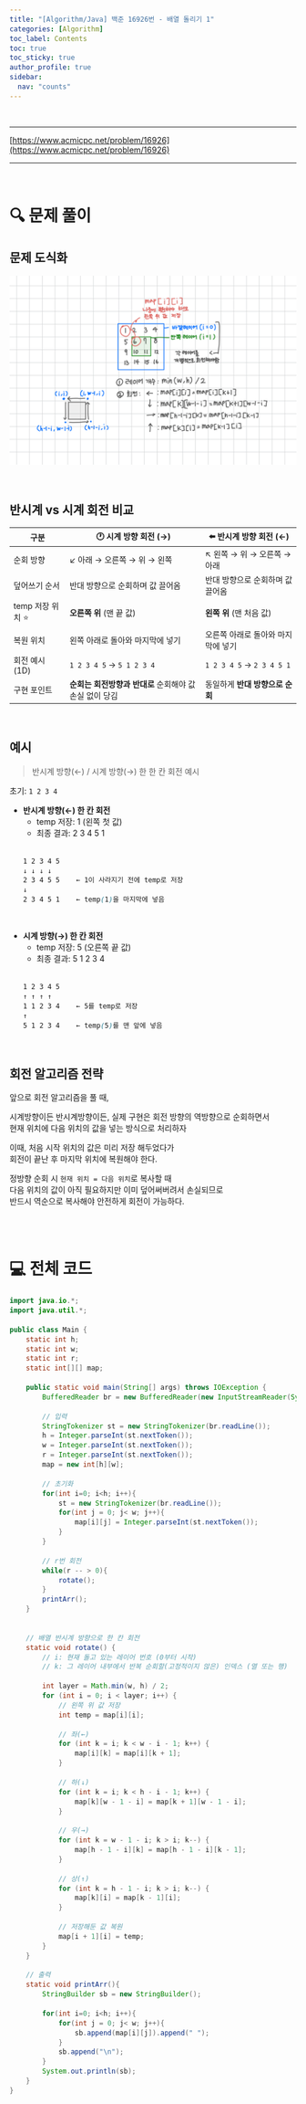 ```yaml
---
title: "[Algorithm/Java] 백준 16926번 - 배열 돌리기 1"
categories: [Algorithm]
toc_label: Contents
toc: true
toc_sticky: true
author_profile: true
sidebar:
  nav: "counts"
---
```


<br>

---

[https://www.acmicpc.net/problem/16926](https://www.acmicpc.net/problem/16926)

---

<br>

# 🔍 문제 풀이

## 문제 도식화

![16926](../../../assets/images/2025/16926.png)

<br>

## 반시계 vs 시계 회전 비교

| 구분              | 🕐 시계 방향 회전 (→)                                   | ⬅️ 반시계 방향 회전 (←)            |
| ----------------- | ------------------------------------------------------- | ---------------------------------- |
| 순회 방향         | ↙ 아래 → 오른쪽 → 위 → 왼쪽                             | ↖ 왼쪽 → 위 → 오른쪽 → 아래        |
| 덮어쓰기 순서     | 반대 방향으로 순회하며 값 끌어옴                        | 반대 방향으로 순회하며 값 끌어옴   |
| temp 저장 위치 ⭐ | **오른쪽 위** (맨 끝 값)                                | **왼쪽 위** (맨 처음 값)           |
| 복원 위치         | 왼쪽 아래로 돌아와 마지막에 넣기                        | 오른쪽 아래로 돌아와 마지막에 넣기 |
| 회전 예시 (1D)    | `1 2 3 4 5` → `5 1 2 3 4`                               | `1 2 3 4 5` → `2 3 4 5 1`          |
| 구현 포인트       | **순회는 회전방향과 반대로** 순회해야 값 손실 없이 당김 | 동일하게 **반대 방향으로 순회**    |

<br>

## 예시

> 반시계 방향(←) / 시계 방향(→) 한 한 칸 회전 예시

초기: `1 2 3 4`

- **반시계 방향(←) 한 칸 회전**
  - temp 저장: 1 (왼쪽 첫 값)
  - 최종 결과: 2 3 4 5 1<br><br>
  ```scss
  1 2 3 4 5
  ↓ ↓ ↓ ↓
  2 3 4 5 5    ← 1이 사라지기 전에 temp로 저장
  ↓
  2 3 4 5 1    ← temp(1)을 마지막에 넣음
  ```

<br>

- **시계 방향(→) 한 칸 회전**
  - temp 저장: 5 (오른쪽 끝 값)
  - 최종 결과: 5 1 2 3 4<br><br>
  ```scss
  1 2 3 4 5
  ↑ ↑ ↑ ↑
  1 1 2 3 4    ← 5를 temp로 저장
  ↑
  5 1 2 3 4    ← temp(5)를 맨 앞에 넣음
  ```

<br>

## 회전 알고리즘 전략

앞으로 회전 알고리즘을 풀 때,

시계방향이든 반시계방향이든, 실제 구현은 회전 방향의 역방향으로 순회하면서<br>
현재 위치에 다음 위치의 값을 넣는 방식으로 처리하자

이때, 처음 시작 위치의 값은 미리 저장 해두었다가<br>
회전이 끝난 후 마지막 위치에 복원해야 한다.

정방향 순회 시 `현재 위치 = 다음 위치`로 복사할 때 <br>
다음 위치의 값이 아직 필요하지만 이미 덮어써버려서 손실되므로<br>
반드시 역순으로 복사해야 안전하게 회전이 가능하다.

<br><br>

# 💻 전체 코드

```java
import java.io.*;
import java.util.*;

public class Main {
    static int h;
    static int w;
    static int r;
    static int[][] map;

    public static void main(String[] args) throws IOException {
        BufferedReader br = new BufferedReader(new InputStreamReader(System.in));

        // 입력
        StringTokenizer st = new StringTokenizer(br.readLine());
        h = Integer.parseInt(st.nextToken());
        w = Integer.parseInt(st.nextToken());
        r = Integer.parseInt(st.nextToken());
        map = new int[h][w];

        // 초기화
        for(int i=0; i<h; i++){
            st = new StringTokenizer(br.readLine());
            for(int j = 0; j< w; j++){
                map[i][j] = Integer.parseInt(st.nextToken());
            }
        }

        // r번 회전
        while(r -- > 0){
            rotate();
        }
        printArr();
    }


    // 배열 반시계 방향으로 한 칸 회전
    static void rotate() {
        // i: 현재 돌고 있는 레이어 번호 (0부터 시작)
        // k: 그 레이어 내부에서 반복 순회할(고정적이지 않은) 인덱스 (열 또는 행)

        int layer = Math.min(w, h) / 2;
        for (int i = 0; i < layer; i++) {
            // 왼쪽 위 값 저장
            int temp = map[i][i];

            // 좌(←)
            for (int k = i; k < w - i - 1; k++) {
                map[i][k] = map[i][k + 1];
            }

            // 하(↓)
            for (int k = i; k < h - i - 1; k++) {
                map[k][w - 1 - i] = map[k + 1][w - 1 - i];
            }

            // 우(→)
            for (int k = w - 1 - i; k > i; k--) {
                map[h - 1 - i][k] = map[h - 1 - i][k - 1];
            }

            // 상(↑)
            for (int k = h - 1 - i; k > i; k--) {
                map[k][i] = map[k - 1][i];
            }

            // 저장해둔 값 복원
            map[i + 1][i] = temp;
        }
    }

    // 출력
    static void printArr(){
        StringBuilder sb = new StringBuilder();

        for(int i=0; i<h; i++){
            for(int j = 0; j< w; j++){
                sb.append(map[i][j]).append(" ");
            }
            sb.append("\n");
        }
        System.out.println(sb);
    }
}
```

<br>
